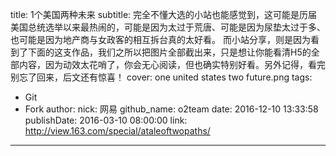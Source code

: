 title: 1个美国两种未来
subtitle: 完全不懂大选的小站也能感觉到，这可能是历届美国总统选举以来最热闹的，可能是因为太过于荒唐、可能是因为尿垫太过于多、也可能是因为地产商与女政客的相互拆台真的太好看。 而小站分享，则是因为看到了下面的这支作品，我们之所以把图片全部截出来，只是想让你能看清H5的全部内容，因为动效太花哨了，你会无心阅读，但也确实特别好看。另外记得，看完别忘了回来，后文还有惊喜！
cover: one united states two future.png
tags:
  - Git
  - Fork
author:
  nick: 网易
  github_name: o2team
date: 2016-12-10 13:33:58
publishDate: 2016-03-10 08:00:00
link: http://view.163.com/special/ataleoftwopaths/
---

<!-- more -->
